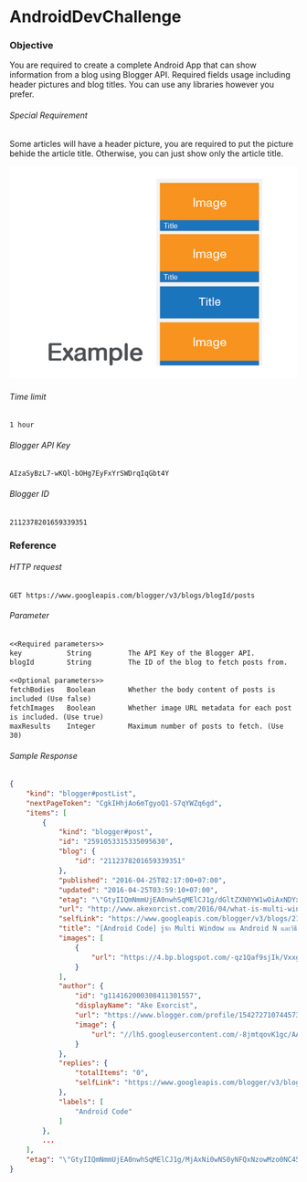 # AndroidDevChallenge

### Objective
You are required to create a complete Android App that can show information from a blog using Blogger API. 
Required fields usage including header pictures and blog titles. You can use any libraries however you prefer.

###### Special Requirement
Some articles will have a header picture, you are required to put the picture behide the article title. Otherwise, you can just show only the article title.

![Special Requirement](https://raw.githubusercontent.com/Nextzy/AndroidDevChallenge/master/images/example.jpg)


###### Time limit
```
1 hour
```

###### Blogger API Key
```
AIzaSyBzL7-wKQl-bOHg7EyFxYrSWDrqIqGbt4Y
```

###### Blogger ID
```
2112378201659339351
```


### Reference

###### HTTP request
```
GET https://www.googleapis.com/blogger/v3/blogs/blogId/posts
```

###### Parameter
```
<<Required parameters>>
key           String         The API Key of the Blogger API.
blogId        String         The ID of the blog to fetch posts from.

<<Optional parameters>>
fetchBodies   Boolean        Whether the body content of posts is included (Use false)
fetchImages   Boolean        Whether image URL metadata for each post is included. (Use true)
maxResults    Integer        Maximum number of posts to fetch. (Use 30)
```

###### Sample Response
```json
{
    "kind": "blogger#postList",
    "nextPageToken": "CgkIHhjAo6mTgyoQ1-S7qYWZq6gd",
    "items": [
        {
            "kind": "blogger#post",
            "id": "2591053315335095630",
            "blog": {
                "id": "2112378201659339351"
            },
            "published": "2016-04-25T02:17:00+07:00",
            "updated": "2016-04-25T03:59:10+07:00",
            "etag": "\"GtyIIQmNmmUjEA0nwhSqMElCJ1g/dGltZXN0YW1wOiAxNDYxNTMxNTUwNzM4Cm9mZnNldDogMjUyMDAwMDAK\"",
            "url": "http://www.akexorcist.com/2016/04/what-is-multi-window-in-android-n-and-how-to-prepare-it.html",
            "selfLink": "https://www.googleapis.com/blogger/v3/blogs/2112378201659339351/posts/2591053315335095630",
            "title": "[Android Code] รู้จัก Multi Window บน Android N และวิธีการรับมือ",
            "images": [
                {
                    "url": "https://4.bp.blogspot.com/-qz1Qaf9sjIk/VxxgiOErARI/AAAAAAAA6QU/CyhdRwroUvQLr3bEIldUxWV4H9i05FfegCLcB/s1200/multi_window_in_android_n-header.jpg"
                }
            ],
            "author": {
                "id": "g114162000308411301557",
                "displayName": "Ake Exorcist",
                "url": "https://www.blogger.com/profile/15427271074457300336",
                "image": {
                    "url": "//lh5.googleusercontent.com/-8jmtqovK1gc/AAAAAAAAAAI/AAAAAAAA5ZM/AkbiWBmGXZ0/s35-c/photo.jpg"
                }
            },
            "replies": {
                "totalItems": "0",
                "selfLink": "https://www.googleapis.com/blogger/v3/blogs/2112378201659339351/posts/2591053315335095630/comments"
            },
            "labels": [
                "Android Code"
            ]
        },
        ...
    ],
    "etag": "\"GtyIIQmNmmUjEA0nwhSqMElCJ1g/MjAxNi0wNS0yNFQxNzowMzo0NC45MDZa\""
}
```


